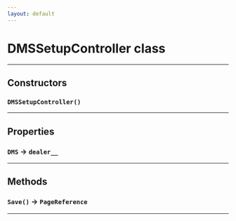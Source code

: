 ```yaml
---
layout: default
---
```

# DMSSetupController class
---
## Constructors
### `DMSSetupController()`
---
## Properties

### `DMS` → `dealer__`

---
## Methods
### `Save()` → `PageReference`
---
